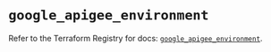 # `google_apigee_environment`

Refer to the Terraform Registry for docs: [`google_apigee_environment`](https://registry.terraform.io/providers/hashicorp/google/6.18.1/docs/resources/apigee_environment).
